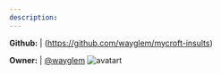 ```yaml
---
description: 
---
```



**Github:** | (https://github.com/wayglem/mycroft-insults)

**Owner:** | [@wayglem](https://github.com/wayglem) ![avatart](https://avatars3.githubusercontent.com/u/6116847?v=4)

